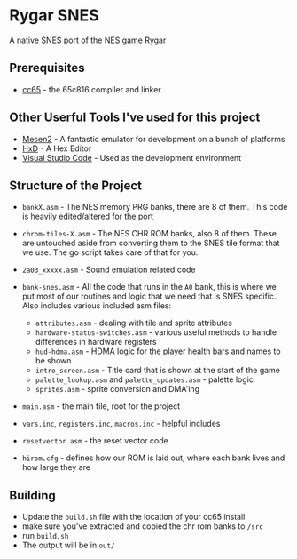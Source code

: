 # Rygar SNES
A native SNES port of the NES game Rygar

## Prerequisites

* [cc65](https://www.cc65.org/) - the 65c816 compiler and linker


## Other Userful Tools I've used for this project

* [Mesen2](https://github.com/SourMesen/Mesen2) - A fantastic emulator for development on a bunch of platforms
* [HxD](https://mh-nexus.de/en/hxd/) - A Hex Editor
* [Visual Studio Code](https://code.visualstudio.com/) - Used as the development environment

## Structure of the Project

* `bankX.asm` - The NES memory PRG banks, there are 8 of them.  This code is heavily edited/altered for the port  
* `chrom-tiles-X.asm` - The NES CHR ROM banks, also 8 of them. These are untouched aside from converting them to the SNES tile format that we use.  The go script takes care of that for you.
* `2a03_xxxxx.asm` - Sound emulation related code
* `bank-snes.asm` - All the code that runs in the `A0` bank, this is where we put most of our routines and logic that we need that is SNES specific.  Also includes various included asm files:

  * `attributes.asm` - dealing with tile and sprite attributes
  * `hardware-status-switches.asm` - various useful methods to handle differences in hardware registers
  * `hud-hdma.asm` - HDMA logic for the player health bars and names to be shown
  * `intro_screen.asm` - Title card that is shown at the start of the game
  * `palette_lookup.asm` and `palette_updates.asm` - palette logic
  * `sprites.asm` - sprite conversion and DMA'ing

* `main.asm` - the main file, root for the project
* `vars.inc`, `registers.inc`, `macros.inc` - helpful includes
* `resetvector.asm` - the reset vector code
* `hirom.cfg` - defines how our ROM is laid out, where each bank lives and how large they are

## Building

* Update the `build.sh` file with the location of your cc65 install
* make sure you've extracted and copied the chr rom banks to `/src`
* run `build.sh`
* The output will be in `out/`
